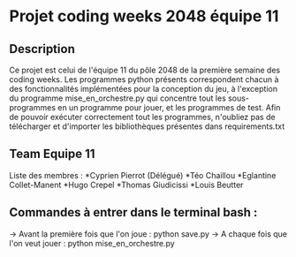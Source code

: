 # Projet coding weeks 2048 équipe 11

## Description

Ce projet est celui de l'équipe 11 du pôle 2048 de la première semaine des coding weeks. Les programmes python présents correspondent chacun à des fonctionnalités implémentées pour la conception du jeu, à l'exception du programme mise_en_orchestre.py qui concentre tout les sous-programmes en un programme pour jouer, et les programmes de test.
Afin de pouvoir exécuter correctement tout les programmes, n'oubliez pas de télécharger et d'importer les bibliothèques présentes dans requirements.txt

## Team Equipe 11
Liste des membres : 
*Cyprien Pierrot (Délégué)
*Téo Chaillou
*Eglantine Collet-Manent
*Hugo Crepel
*Thomas Giudicissi
*Louis Beutter


## Commandes à entrer dans le terminal bash :
-> Avant la première fois que l'on joue : python save.py
-> A chaque fois que l'on veut jouer : python mise_en_orchestre.py
